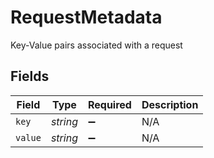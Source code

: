 # RequestMetadata

Key-Value pairs associated with a request


## Fields

| Field              | Type               | Required           | Description        |
| ------------------ | ------------------ | ------------------ | ------------------ |
| `key`              | *string*           | :heavy_minus_sign: | N/A                |
| `value`            | *string*           | :heavy_minus_sign: | N/A                |